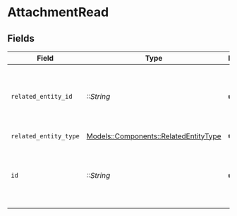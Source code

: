 # AttachmentRead


## Fields

| Field                                                                             | Type                                                                              | Required                                                                          | Description                                                                       |
| --------------------------------------------------------------------------------- | --------------------------------------------------------------------------------- | --------------------------------------------------------------------------------- | --------------------------------------------------------------------------------- |
| `related_entity_id`                                                               | *::String*                                                                        | :heavy_check_mark:                                                                | The unique identifier of the exemption associated<br/>        with the attachment. |
| `related_entity_type`                                                             | [Models::Components::RelatedEntityType](../../models/shared/relatedentitytype.md) | :heavy_check_mark:                                                                | N/A                                                                               |
| `id`                                                                              | *::String*                                                                        | :heavy_check_mark:                                                                | The unique identifier of the uploaded attachment (attachment ID).                 |